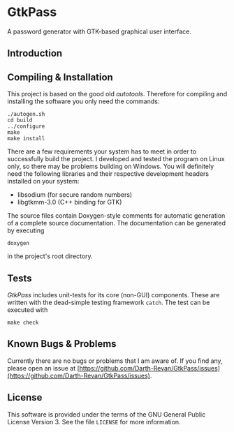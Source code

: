 # GtkPass
A password generator with GTK-based graphical user interface.

## Introduction

## Compiling & Installation

This project is based on the good old _autotools_. Therefore for compiling and installing the software you only need the commands:

```
./autogen.sh
cd build
../configure
make
make install
```

There are a few requirements your system has to meet in order to successfully build the project. I developed and tested the program on Linux only, so there may be problems building on Windows. You will definitely need the following libraries and their respective development headers installed on your system:

 - libsodium (for secure random numbers)
 - libgtkmm-3.0 (C++ binding for GTK)

The source files contain Doxygen-style comments for automatic generation of a complete source documentation. The documentation can be generated by executing

```
doxygen
```

in the project's root directory.

## Tests

_GtkPass_ includes unit-tests for its core (non-GUI) components. These are written with the dead-simple testing framework `catch`. The test can be executed with

```
make check
```

## Known Bugs & Problems

Currently there are no bugs or problems that I am aware of. If you find any, please open an issue at [https://github.com/Darth-Revan/GtkPass/issues](https://github.com/Darth-Revan/GtkPass/issues).

## License

This software is provided under the terms of the GNU General Public License Version 3. See the file `LICENSE` for more information.
